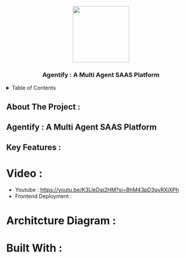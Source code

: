 <div align="center">
  <img src="https://github.com/user-attachments/assets/95a6164f-0ac0-4c81-8a8b-b98a798a89e4" height="150px" width="150px" />
  <h3 align="center"> Agentify : A Multi Agent SAAS Platform </h3>
</div>
<details>
  <summary>Table of Contents</summary>
  <ol>
    <li>
      <a href="#about-the-project">About The Project</a>
      <ul>
        <li><a href="#built-with">Built With</a></li>
      </ul>
    </li>
  </ol>
</details>

## About The Project : 

## Agentify : A Multi Agent SAAS Platform


## Key Features :

# Video :
- Youtube : https://youtu.be/K3LleDqj2HM?si=BhM43pD3qyRXiXPh 
- Frontend Deployment : 

# Architcture Diagram : 

# Built With : 

